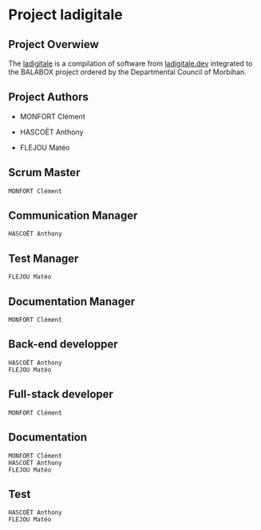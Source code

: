 # Project ladigitale

## Project Overwiew

The [ladigitale](https://gitlab.com/balabox/ladigitale) is a compilation of software from [ladigitale.dev](https://ladigitale.dev/) integrated to the BALABOX project ordered by the Departmental Council of Morbihan.

## Project Authors

* MONFORT Clément

* HASCOËT Anthony

* FLEJOU Matéo

## Scrum Master

    MONFORT Clément

## Communication Manager

    HASCOËT Anthony

## Test Manager

    FLEJOU Matéo

## Documentation Manager

    MONFORT Clément

## Back-end developper

    HASCOËT Anthony
    FLEJOU Matéo

## Full-stack developer

    MONFORT Clément

## Documentation

    MONFORT Clément
    HASCOËT Anthony
    FLEJOU Matéo

## Test

    HASCOËT Anthony
    FLEJOU Matéo
